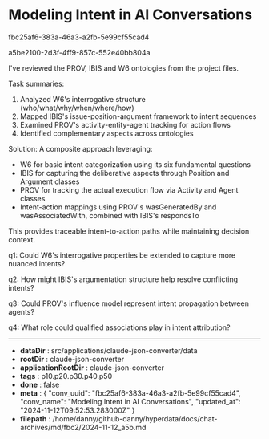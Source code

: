 # Modeling Intent in AI Conversations

fbc25af6-383a-46a3-a2fb-5e99cf55cad4

a5be2100-2d3f-4ff9-857c-552e40bb804a

 I've reviewed the PROV, IBIS and W6 ontologies from the project files.

Task summaries:
1. Analyzed W6's interrogative structure (who/what/why/when/where/how)
2. Mapped IBIS's issue-position-argument framework to intent sequences
3. Examined PROV's activity-entity-agent tracking for action flows
4. Identified complementary aspects across ontologies

Solution:
A composite approach leveraging:
- W6 for basic intent categorization using its six fundamental questions
- IBIS for capturing the deliberative aspects through Position and Argument classes
- PROV for tracking the actual execution flow via Activity and Agent classes
- Intent-action mappings using PROV's wasGeneratedBy and wasAssociatedWith, combined with IBIS's respondsTo

This provides traceable intent-to-action paths while maintaining decision context.

q1: Could W6's interrogative properties be extended to capture more nuanced intents?

q2: How might IBIS's argumentation structure help resolve conflicting intents?

q3: Could PROV's influence model represent intent propagation between agents?

q4: What role could qualified associations play in intent attribution?

---

* **dataDir** : src/applications/claude-json-converter/data
* **rootDir** : claude-json-converter
* **applicationRootDir** : claude-json-converter
* **tags** : p10.p20.p30.p40.p50
* **done** : false
* **meta** : {
  "conv_uuid": "fbc25af6-383a-46a3-a2fb-5e99cf55cad4",
  "conv_name": "Modeling Intent in AI Conversations",
  "updated_at": "2024-11-12T09:52:53.283000Z"
}
* **filepath** : /home/danny/github-danny/hyperdata/docs/chat-archives/md/fbc2/2024-11-12_a5b.md